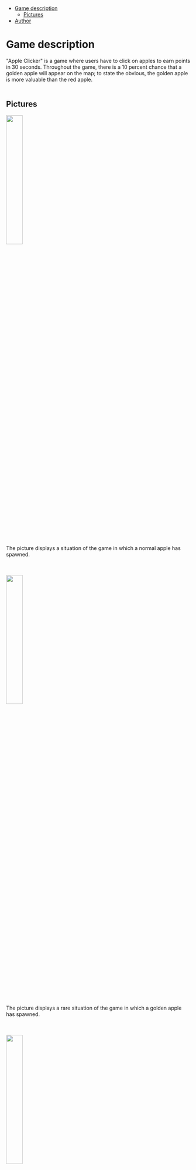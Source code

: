 </br>

- [Game description](#game-description)
  - [Pictures](#pictures)
- [Author](#author)

# Game description
"Apple Clicker" is a game where users have to click on apples to earn points in 30 seconds. Throughout the game, there is a 10 percent chance that a golden apple will appear on the map; to state the obvious, the golden apple is more valuable than the red apple. 
</br>
</br>

## Pictures
<img width="30%" src="https://github.com/kadynnnnnnnnn/pygame-zero/assets/145762483/2b11277e-5037-495c-95fe-62533692b6da"> </br>
The picture displays a situation of the game in which a normal apple has spawned. 
</br>
</br>
</br>

<img width="30%" src="https://github.com/kadynnnnnnnnn/pygame-zero/assets/145762483/3f4a7cec-2c16-4258-b40d-53277781ea60"> </br>
The picture displays a rare situation of the game in which a golden apple has spawned. 
</br>
</br>
</br>

<img width="30%" src="https://github.com/kadynnnnnnnnn/pygame-zero/assets/145762483/5a35a352-77f9-4df9-950c-d2379a2af7c8"> </br>
The picture displays the leaderboard during the game whenever the user clicks on the apples. 
</br>
</br>
</br>

# Author
<a href="https://github.com/kadynnnnnnnnn" target="_blank">kadynnnnnnnnn</a>
